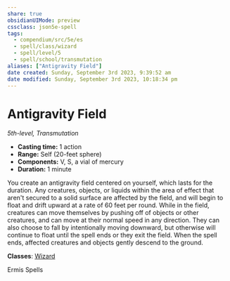 ```yaml
---
share: true
obsidianUIMode: preview
cssclass: json5e-spell
tags:
  - compendium/src/5e/es
  - spell/class/wizard
  - spell/level/5
  - spell/school/transmutation
aliases: ["Antigravity Field"]
date created: Sunday, September 3rd 2023, 9:39:52 am
date modified: Sunday, September 3rd 2023, 10:18:34 pm
---
```

# Antigravity Field

*5th-level, Transmutation*  

- **Casting time:** 1 action
- **Range:** Self (20-feet sphere)
- **Components:** V, S, a vial of mercury
- **Duration:** 1 minute

You create an antigravity field centered on yourself, which lasts for the duration. Any creatures, objects, or liquids within the area of effect that aren't secured to a solid surface are affected by the field, and will begin to float and drift upward at a rate of 60 feet per round. While in the field, creatures can move themselves by pushing off of objects or other creatures, and can move at their normal speed in any direction. They can also choose to fall by intentionally moving downward, but otherwise will continue to float until the spell ends or they exit the field. When the spell ends, affected creatures and objects gently descend to the ground.

**Classes**: [Wizard](wizard.md#)

Ermis Spells